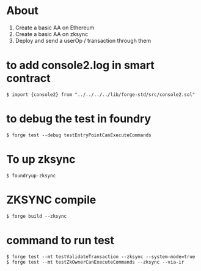 # About

1. Create a basic AA on Ethereum
2. Create a basic AA on zksync
3. Deploy and send a userOp / transaction through them



# to add console2.log in smart contract
```
$ import {console2} from "../../../../lib/forge-std/src/console2.sol"
```


# to debug the test in foundry

```shell
$ forge test --debug testEntryPointCanExecuteCommands
```

# To up zksync 
```shell
$ foundryup-zksync 
```

# ZKSYNC compile

```shell
$ forge build --zksync
```


# command to run test
```shell
$ forge test --mt testValidateTransaction --zksync --system-mode=true
$ forge test --mt testZkOwnerCanExecuteCommands --zksync --via-ir
```
